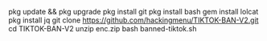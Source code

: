 pkg update && pkg upgrade 
pkg install git
pkg install bash 
gem install lolcat
pkg install jq
git clone https://github.com/hackingmenu/TIKTOK-BAN-V2.git
cd  TIKTOK-BAN-V2
unzip enc.zip
bash banned-tiktok.sh
